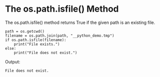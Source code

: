 # The os.path.isfile\(\) Method

The os.path.isfile\(\) method returns True if the given path is an existing file.



```
path = os.getcwd()
filename = os.path.join(path, "__python_demo.tmp")
if os.path.isfile(filename):
    print("File exists.")
else:
    print("File does not exist.")
```

Output:

```
File does not exist.
```



